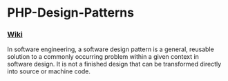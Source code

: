 # PHP-Design-Patterns #

### [Wiki](https://en.wikipedia.org/wiki/Software_design_pattern "Named link title") ###

In software engineering, a software design pattern is a general, reusable solution to a commonly 
occurring problem within a given context in software design. It is not a finished design that can be 
transformed directly into source or machine code.
